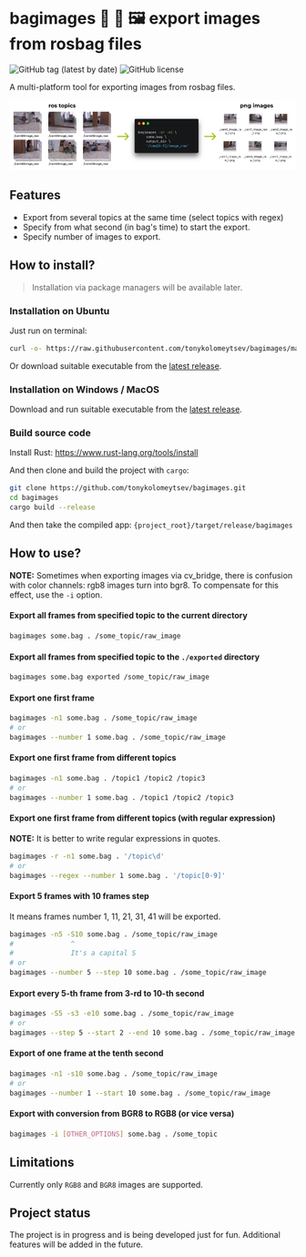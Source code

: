 #  bagimages 🤖 👜 🖼️ export images from rosbag files

![GitHub tag (latest by date)](https://img.shields.io/github/v/tag/tonykolomeytsev/bagimages?label=version) 
![GitHub license](https://img.shields.io/github/license/tonykolomeytsev/bagimages)

A multi-platform tool for exporting images from rosbag files.

<img src="images/gh-logo.png"/><br/>

## Features

- Export from several topics at the same time (select topics with regex)
- Specify from what second (in bag's time) to start the export.
- Specify number of images to export.

## How to install?

> Installation via package managers will be available later.

### Installation on Ubuntu

Just run on terminal:

```bash
curl -o- https://raw.githubusercontent.com/tonykolomeytsev/bagimages/master/install.sh | bash
```

Or download suitable executable from the [latest release](https://github.com/tonykolomeytsev/bagimages/releases/latest).

### Installation on Windows / MacOS

Download and run suitable executable from the [latest release](https://github.com/tonykolomeytsev/bagimages/releases/latest).

### Build source code

Install Rust: https://www.rust-lang.org/tools/install

And then clone and build the project with `cargo`:

```bash
git clone https://github.com/tonykolomeytsev/bagimages.git
cd bagimages
cargo build --release
```

And then take the compiled app: `{project_root}/target/release/bagimages`

## How to use?

**NOTE:** Sometimes when exporting images via cv_bridge, there is confusion with color channels: rgb8 images turn into bgr8. To compensate for this effect, use the `-i` option. 

#### Export all frames from specified topic to the current directory

```bash
bagimages some.bag . /some_topic/raw_image
```

#### Export all frames from specified topic to the `./exported` directory

```bash
bagimages some.bag exported /some_topic/raw_image
```

#### Export one first frame

```bash
bagimages -n1 some.bag . /some_topic/raw_image
# or
bagimages --number 1 some.bag . /some_topic/raw_image
```

#### Export one first frame from different topics

```bash
bagimages -n1 some.bag . /topic1 /topic2 /topic3
# or
bagimages --number 1 some.bag . /topic1 /topic2 /topic3
```

#### Export one first frame from different topics (with regular expression)

**NOTE:** It is better to write regular expressions in quotes.

```bash
bagimages -r -n1 some.bag . '/topic\d'
# or
bagimages --regex --number 1 some.bag . '/topic[0-9]'
```

#### Export 5 frames with 10 frames step

It means frames number 1, 11, 21, 31, 41 will be exported.

```bash
bagimages -n5 -S10 some.bag . /some_topic/raw_image
#              ^
#              It's a capital S
# or
bagimages --number 5 --step 10 some.bag . /some_topic/raw_image
```

#### Export every 5-th frame from 3-rd to 10-th second

```bash
bagimages -S5 -s3 -e10 some.bag . /some_topic/raw_image
# or
bagimages --step 5 --start 2 --end 10 some.bag . /some_topic/raw_image
```

#### Export of one frame at the tenth second

```bash
bagimages -n1 -s10 some.bag . /some_topic/raw_image
# or
bagimages --number 1 --start 10 some.bag . /some_topic/raw_image
```

#### Export with conversion from BGR8 to RGB8 (or vice versa)

```bash
bagimages -i [OTHER_OPTIONS] some.bag . /some_topic
```

## Limitations

Currently only `RGB8` and `BGR8` images are supported.

## Project status

The project is in progress and is being developed just for fun. Additional features will be added in the future.
